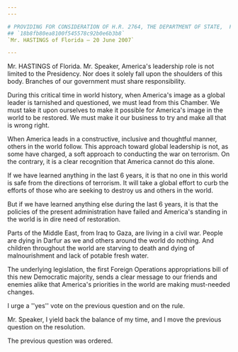 ```yaml
---
---

# PROVIDING FOR CONSIDERATION OF H.R. 2764, THE DEPARTMENT OF STATE,  FOREIGN OPERATIONS, AND RELATED PROGRAMS APPROPRIATIONS ACT, 2008
## `18b8fb80ea8100f545578c92b0e6b3b8`
`Mr. HASTINGS of Florida — 20 June 2007`

---
```



Mr. HASTINGS of Florida. Mr. Speaker, America's leadership role is 
not limited to the Presidency. Nor does it solely fall upon the 
shoulders of this body. Branches of our government must share 
responsibility.

During this critical time in world history, when America's image as a 
global leader is tarnished and questioned, we must lead from this 
Chamber. We must take it upon ourselves to make it possible for 
America's image in the world to be restored. We must make it our 
business to try and make all that is wrong right.

When America leads in a constructive, inclusive and thoughtful 
manner, others in the world follow. This approach toward global 
leadership is not, as some have charged, a soft approach to conducting 
the war on terrorism. On the contrary, it is a clear recognition that 
America cannot do this alone.

If we have learned anything in the last 6 years, it is that no one in 
this world is safe from the directions of terrorism. It will take a 
global effort to curb the efforts of those who are seeking to destroy 
us and others in the world.

But if we have learned anything else during the last 6 years, it is 
that the policies of the present administration have failed and 
America's standing in the world is in dire need of restoration.

Parts of the Middle East, from Iraq to Gaza, are living in a civil 
war. People are dying in Darfur as we and others around the world do 
nothing. And children throughout the world are starving to death and 
dying of malnourishment and lack of potable fresh water.

The underlying legislation, the first Foreign Operations 
appropriations bill of this new Democratic majority, sends a clear 
message to our friends and enemies alike that America's priorities in 
the world are making must-needed changes.

I urge a ''yes'' vote on the previous question and on the rule.

Mr. Speaker, I yield back the balance of my time, and I move the 
previous question on the resolution.

The previous question was ordered.